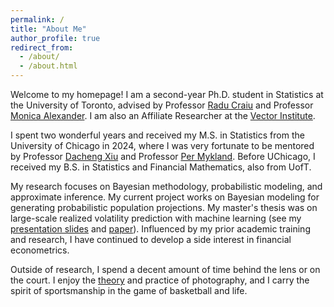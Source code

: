 ```yaml
---
permalink: /
title: "About Me"
author_profile: true
redirect_from: 
  - /about/
  - /about.html
---
```


Welcome to my homepage! I am a second-year Ph.D. student in Statistics at the University of Toronto, advised by Professor [Radu Craiu](https://raducraiu.com/) and Professor [Monica Alexander](https://www.monicaalexander.com/). I am also an Affiliate Researcher at the [Vector Institute](https://vectorinstitute.ai/). 

I spent two wonderful years and received my M.S. in Statistics from the University of Chicago in 2024, where I was very fortunate to be mentored by Professor [Dacheng Xiu](https://dachxiu.chicagobooth.edu/) and Professor [Per Mykland](https://galton.uchicago.edu/~mykland/). Before UChicago, I received my B.S. in Statistics and Financial Mathematics, also from UofT. 

My research focuses on Bayesian methodology, probabilistic modeling, and approximate inference. My current project works on Bayesian modeling for generating probabilistic population projections. My master's thesis was on large-scale realized volatility prediction with machine learning (see my [presentation slides](/files/Master_Thesis_Presentation_Slides.pdf) and [paper](/files/YichenJi_Master_Thesis_Unsigned.pdf)). Influenced by my prior academic training and research, I have continued to develop a side interest in financial econometrics.

Outside of research, I spend a decent amount of time behind the lens or on the court. I enjoy the [theory](https://www.lab404.com/3741/readings/sontag.pdf) and practice of photography, and I carry the spirit of sportsmanship in the game of basketball and life.

<script type='text/javascript' id='clustrmaps' src='//cdn.clustrmaps.com/map_v2.js?cl=ffffff&w=400&t=tt&d=dnHckHycKKYjP5T7X0GJGRPozhk5Th2JPZuh7MnR8g0&cmo=be454f&cmn=009499'></script>
